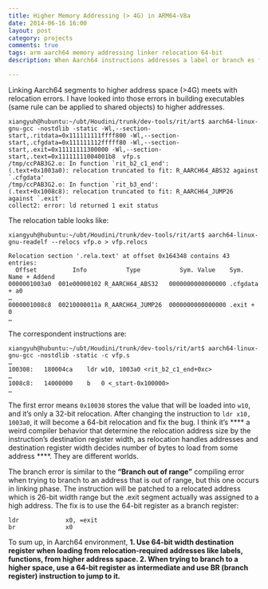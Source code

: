 ```yaml
---
title: Higher Memory Addressing (> 4G) in ARM64-V8a
date: 2014-06-16 16:00
layout: post
category: projects
comments: true
tags: arm aarch64 memory addressing linker relocation 64-bit
description: When Aarch64 instructions addresses a label or branch es from/to a higher space address, the compiler will perform wrong relocations and fail to link, if no specific operations involved.

---
```



Linking Aarch64 segments to higher address space (>4G) meets with relocation errors. I have looked into those errors in building executables (same rule can be applied to shared objects) to higher addresses.

    xiangyuh@hubuntu:~/ubt/Houdini/trunk/dev-tools/rit/art$ aarch64-linux-gnu-gcc -nostdlib -static -Wl,--section-start,.ritdata=0x111111111ffff800 -Wl,--section-start,.cfgdata=0x111111112fffff80 -Wl,--section-start,.exit=0x11111111300000 -Wl,--section-start,.text=0x11111111004001b8  vfp.s
    /tmp/ccPAB3G2.o: In function `rit_b2_c1_end':
    (.text+0x1003a0): relocation truncated to fit: R_AARCH64_ABS32 against `.cfgdata'
    /tmp/ccPAB3G2.o: In function `rit_b3_end':
    (.text+0x1008c8): relocation truncated to fit: R_AARCH64_JUMP26 against `.exit'
    collect2: error: ld returned 1 exit status

The relocation table looks like:

    xiangyuh@hubuntu:~/ubt/Houdini/trunk/dev-tools/rit/art$ aarch64-linux-gnu-readelf --relocs vfp.o > vfp.relocs
    
    Relocation section '.rela.text' at offset 0x164348 contains 43 entries:
      Offset          Info           Type           Sym. Value    Sym. Name + Addend
    0000001003a0  001e00000102 R_AARCH64_ABS32   0000000000000000 .cfgdata + a0
    …
    0000001008c8  00210000011a R_AARCH64_JUMP26  0000000000000000 .exit + 0
    …

The correspondent instructions are:

    xiangyuh@hubuntu:~/ubt/Houdini/trunk/dev-tools/rit/art$ aarch64-linux-gnu-gcc -nostdlib -static -c vfp.s
    …
    100308:   180004ca    ldr w10, 1003a0 <rit_b2_c1_end+0xc>
    …
    1008c8:   14000000    b   0 <_start-0x100000>
    …

The first error means `0x10030` stores the value that will be loaded into `w10`, and it’s only a 32-bit relocation. After changing the instruction to `ldr x10, 1003a0`, it will become a 64-bit relocation and fix the bug. I think it’s **** a weird compiler behavior that determine the relocation address size by the instruction’s destination register width, as relocation handles addresses and destination register width decides number of bytes to load from some address ****. They are different worlds.

The branch error is similar to the **“Branch out of range”** compiling error when trying to branch to an address that is out of range, but this one occurs in linking phase. The instruction will be patched to a relocated address which is 26-bit width range but the .exit segment actually was assigned to a high address. The fix is to use the 64-bit register as a branch register:

    ldr             x0, =exit                
    br              x0

To sum up, in Aarch64 environment, **1. Use 64-bit width destination register when loading from relocation-required addresses like labels, functions, from higher address space. 2. When trying to branch to a higher space, use a 64-bit register as intermediate and use BR (branch register) instruction to jump to it.**


<br />

